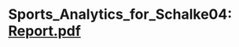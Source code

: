# Sports_Analytics_for_Schalke04: [Report.pdf](https://github.com/user-attachments/files/19922995/Report_StatisticalConsulting_Erkam_Bhautik.pdf)

